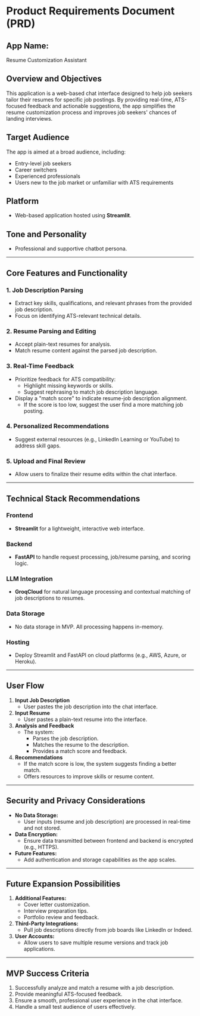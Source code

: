 # Product Requirements Document (PRD)

## **App Name:**
Resume Customization Assistant

## **Overview and Objectives**
This application is a web-based chat interface designed to help job seekers tailor their resumes for specific job postings. By providing real-time, ATS-focused feedback and actionable suggestions, the app simplifies the resume customization process and improves job seekers' chances of landing interviews.

## **Target Audience**
The app is aimed at a broad audience, including:
- Entry-level job seekers
- Career switchers
- Experienced professionals
- Users new to the job market or unfamiliar with ATS requirements

## **Platform**
- Web-based application hosted using **Streamlit**.

## **Tone and Personality**
- Professional and supportive chatbot persona.

---

## **Core Features and Functionality**

### **1. Job Description Parsing**
- Extract key skills, qualifications, and relevant phrases from the provided job description.
- Focus on identifying ATS-relevant technical details.

### **2. Resume Parsing and Editing**
- Accept plain-text resumes for analysis.
- Match resume content against the parsed job description.

### **3. Real-Time Feedback**
- Prioritize feedback for ATS compatibility:
  - Highlight missing keywords or skills.
  - Suggest rephrasing to match job description language.
- Display a "match score" to indicate resume-job description alignment.
  - If the score is too low, suggest the user find a more matching job posting.

### **4. Personalized Recommendations**
- Suggest external resources (e.g., LinkedIn Learning or YouTube) to address skill gaps.

### **5. Upload and Final Review**
- Allow users to finalize their resume edits within the chat interface.

---

## **Technical Stack Recommendations**

### **Frontend**
- **Streamlit** for a lightweight, interactive web interface.

### **Backend**
- **FastAPI** to handle request processing, job/resume parsing, and scoring logic.

### **LLM Integration**
- **GroqCloud** for natural language processing and contextual matching of job descriptions to resumes.

### **Data Storage**
- No data storage in MVP. All processing happens in-memory.

### **Hosting**
- Deploy Streamlit and FastAPI on cloud platforms (e.g., AWS, Azure, or Heroku).

---

## **User Flow**
1. **Input Job Description**
   - User pastes the job description into the chat interface.
2. **Input Resume**
   - User pastes a plain-text resume into the interface.
3. **Analysis and Feedback**
   - The system:
     - Parses the job description.
     - Matches the resume to the description.
     - Provides a match score and feedback.
4. **Recommendations**
   - If the match score is low, the system suggests finding a better match.
   - Offers resources to improve skills or resume content.

---

## **Security and Privacy Considerations**
- **No Data Storage:**
  - User inputs (resume and job description) are processed in real-time and not stored.
- **Data Encryption:**
  - Ensure data transmitted between frontend and backend is encrypted (e.g., HTTPS).
- **Future Features:**
  - Add authentication and storage capabilities as the app scales.

---

## **Future Expansion Possibilities**
1. **Additional Features:**
   - Cover letter customization.
   - Interview preparation tips.
   - Portfolio review and feedback.
2. **Third-Party Integrations:**
   - Pull job descriptions directly from job boards like LinkedIn or Indeed.
3. **User Accounts:**
   - Allow users to save multiple resume versions and track job applications.

---

## **MVP Success Criteria**
1. Successfully analyze and match a resume with a job description.
2. Provide meaningful ATS-focused feedback.
3. Ensure a smooth, professional user experience in the chat interface.
4. Handle a small test audience of users effectively.


